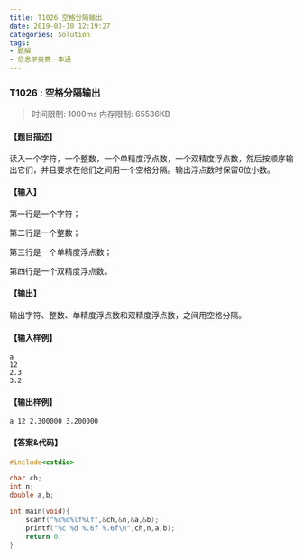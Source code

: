 ```yaml
---
title: T1026 空格分隔输出
date: 2019-03-10 12:19:27
categories: Solution
tags:
- 题解
- 信息学奥赛一本通
---
```


### T1026 : 空格分隔输出

> 时间限制: $1000 \text{ms}$ 内存限制: $65536 \text{KB}$

<!-- more -->

#### 【题目描述】

读入一个字符，一个整数，一个单精度浮点数，一个双精度浮点数，然后按顺序输出它们，并且要求在他们之间用一个空格分隔。输出浮点数时保留$6$位小数。

#### 【输入】

第一行是一个字符；

第二行是一个整数；

第三行是一个单精度浮点数；

第四行是一个双精度浮点数。

#### 【输出】

输出字符、整数、单精度浮点数和双精度浮点数，之间用空格分隔。

#### 【输入样例】

```
a
12
2.3
3.2
```

#### 【输出样例】

```
a 12 2.300000 3.200000
```

#### 【答案&代码】

```cpp
#include<cstdio>

char ch;
int n;
double a,b;

int main(void){
    scanf("%c%d%lf%lf",&ch,&n,&a,&b);
    printf("%c %d %.6f %.6f\n",ch,n,a,b);
    return 0;
}
```
